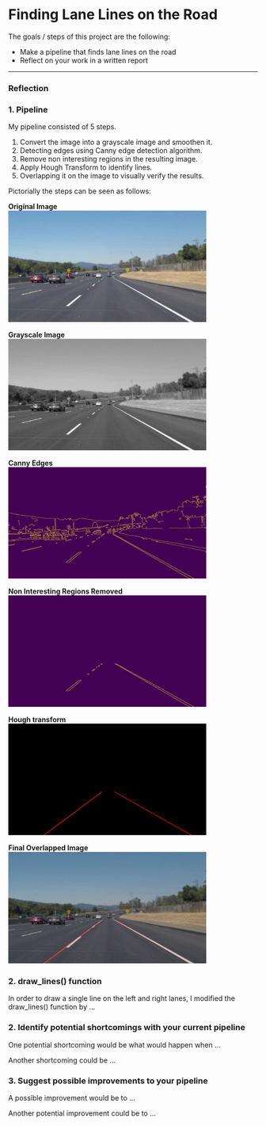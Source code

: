 # **Finding Lane Lines on the Road** 


The goals / steps of this project are the following:
* Make a pipeline that finds lane lines on the road
* Reflect on your work in a written report



---

### Reflection

### 1. Pipeline 

My pipeline consisted of 5 steps. 
1. Convert the image into a grayscale image and smoothen it. 
2. Detecting edges using Canny edge detection algorithm.
3. Remove non interesting regions in the resulting image.
4. Apply Hough Transform to identify lines.
5. Overlapping it on the image to visually verify the results.


Pictorially the steps can be seen as follows:

**Original Image**  
<img src="./test_images_output/solidWhiteCurve_step0_orig.jpg" width="400" alt="alternate text: Original image">

**Grayscale Image**  
<img src="./test_images_output/solidWhiteCurve_step1_gray.jpg" width="400" alt="alternate text: Grayscale">

**Canny Edges**  
<img src="./test_images_output/solidWhiteCurve_step2_cann.jpg" width="400" alt="alternate text: Canny edges">

**Non Interesting Regions Removed**  
<img src="./test_images_output/solidWhiteCurve_step3_intrst.jpg" width="400" alt="alternate text: Non interesting regions removed">

**Hough transform**  
<img src="./test_images_output/solidWhiteCurve_step4_hough.jpg" width="400" alt="alternate text: Hough transform">

**Final Overlapped Image**  
<img src="./test_images_output/solidWhiteCurve_step5_weight.jpg" width="400" alt="alternate text: Overlayed final image">


### 2. draw_lines() function
In order to draw a single line on the left and right lanes, I modified the draw_lines() function by ...

### 2. Identify potential shortcomings with your current pipeline


One potential shortcoming would be what would happen when ... 

Another shortcoming could be ...


### 3. Suggest possible improvements to your pipeline

A possible improvement would be to ...

Another potential improvement could be to ...
